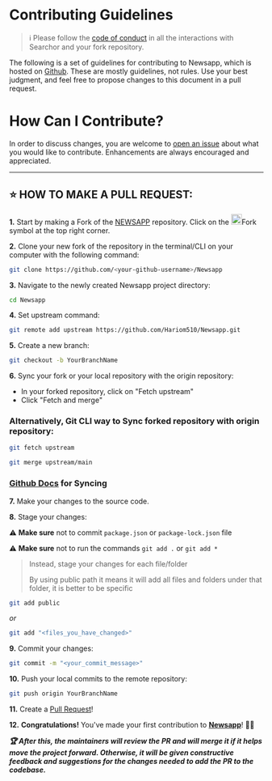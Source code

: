 # Contributing Guidelines

> :information_source: Please follow the [code of conduct](Code_Of_Conduct.md) in all the interactions with Searchor and your fork repository.

The following is a set of guidelines for contributing to Newsapp, which is hosted on [Github](https://github.com/Hariom510/Newsapp). These are mostly guidelines, not rules. Use your best judgment, and feel free to propose changes to this document in a pull request.

# How Can I Contribute?

In order to discuss changes, you are welcome to [open an issue](https://github.com/Hariom510/Newsapp/issues/new) about what you would like to contribute. Enhancements are always encouraged and appreciated.

---

## ⭐ HOW TO MAKE A PULL REQUEST:

**1.** Start by making a Fork of the [NEWSAPP](https://github.com/Hariom510/Newsapp/) repository. Click on the <a href="https://github.com/Hariom510/Newsapp/"><img src="https://i.imgur.com/G4z1kEe.png" height="21" width="21"></a>Fork symbol at the top right corner.

**2.** Clone your new fork of the repository in the terminal/CLI on your computer with the following command:

```bash
git clone https://github.com/<your-github-username>/Newsapp
```

**3.** Navigate to the newly created Newsapp project directory:

```bash
cd Newsapp
```

**4.** Set upstream command:

```bash
git remote add upstream https://github.com/Hariom510/Newsapp.git
```

**5.** Create a new branch:

```bash
git checkout -b YourBranchName
```

**6.** Sync your fork or your local repository with the origin repository:

- In your forked repository, click on "Fetch upstream"
- Click "Fetch and merge"

### Alternatively, Git CLI way to Sync forked repository with origin repository:

```bash
git fetch upstream
```

```bash
git merge upstream/main
```

### [Github Docs](https://docs.github.com/en/github/collaborating-with-pull-requests/addressing-merge-conflicts/resolving-a-merge-conflict-on-github) for Syncing

**7.** Make your changes to the source code.

**8.** Stage your changes:

⚠️ **Make sure** not to commit `package.json` or `package-lock.json` file

⚠️ **Make sure** not to run the commands `git add .` or `git add *`

> Instead, stage your changes for each file/folder
>
> By using public path it means it will add all files and folders under that folder, it is better to be specific

```bash
git add public
```

_or_

```bash
git add "<files_you_have_changed>"
```

**9.** Commit your changes:

```bash
git commit -m "<your_commit_message>"
```

**10.** Push your local commits to the remote repository:

```bash
git push origin YourBranchName
```

**11.** Create a [Pull Request](https://help.github.com/en/github/collaborating-with-issues-and-pull-requests/creating-a-pull-request)!

**12.** **Congratulations!** You've made your first contribution to [**Newsapp**](https://github.com/Hariom510/Newsapp/contributors)! 🙌🏼

**_:trophy: After this, the maintainers will review the PR and will merge it if it helps move the project forward. Otherwise, it will be given constructive feedback and suggestions for the changes needed to add the PR to the codebase._**
